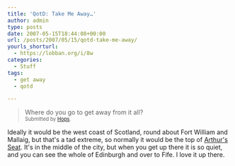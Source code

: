 ```yaml
---
title: 'QotD: Take Me Away…'
author: admin
type: posts
date: 2007-05-15T18:44:08+00:00
url: /posts/2007/05/15/qotd-take-me-away/
yourls_shorturl:
  - https://lobban.org/i/8w
categories:
  - Stuff
tags:
  - get away
  - qotd

---
```

> Where do you go to get away from it all?&#160;   
> <span style="font-size: 0.8em">Submitted by <a class="enclosure-inline-user" href="http://www.vox.com/gone/">Hops</a>.&#160;&#160;</span>

Ideally it would be the west coast of Scotland, round about Fort William and Mallaig, but that's a tad extreme, so normally it would be the top of [Arthur's Seat][1]. It's in the middle of the city, but when you get up there it is so quiet, and you can see the whole of Edinburgh and over to Fife. I love it up there.

 [1]: http://en.wikipedia.org/wiki/Arthur%27s_Seat,_Edinburgh